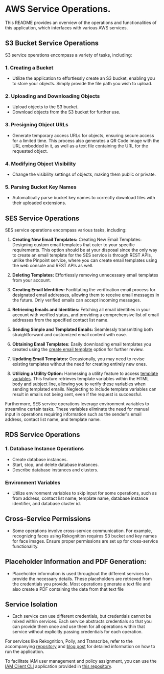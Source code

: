 # AWS Service Operations.

This README provides an overview of the operations and functionalities of this application, which interfaces with various AWS services.

## S3 Bucket Service Operations

S3 service operations encompass a variety of tasks, including:

### 1. Creating a Bucket

   - Utilize the application to effortlessly create an S3 bucket, enabling you to store your objects. Simply provide the file path you wish to upload.

### 2. Uploading and Downloading Objects

   - Upload objects to the S3 bucket.
   - Download objects from the S3 bucket for further use.

### 3. Presigning Object URLs

   - Generate temporary access URLs for objects, ensuring secure access for a limited time. This process also generates a QR Code image with the URL embedded in it, as well as a text file containing the URL for the requested object.
  
### 4. Modifying Object Visibility

   - Change the visibility settings of objects, making them public or private.
### 5. Parsing Bucket Key Names

   - Automatically parse bucket key names to correctly download files with their uploaded extensions.

## SES Service Operations

SES service operations encompass various tasks, including:

1. **Creating New Email Templates:** Creating New Email Templates: Designing custom email templates that cater to your specific requirements. This option should be at your disposal since the only way to create an email template for the SES service is through REST APIs, unlike the Pinpoint service, where you can create email templates using the web console and REST APIs as well.

2. **Deleting Templates:** Effortlessly removing unnecessary email templates from your account.

3. **Creating Email Identities:** Facilitating the verification email process for designated email addresses, allowing them to receive email messages in the future. Only verified emails can accept incoming messages.

4. **Retrieving Emails and Identities:** Fetching all email identities in your account with verified status, and providing a comprehensive list of email addresses from the specified contact list name.

5. **Sending Simple and Templated Emails:** Seamlessly transmitting both straightforward and customized email content with ease.

6. **Obtaining Email Templates:** Easily downloading email templates you created using the [create email template](https://github.com/Sanjuvi/aws_apis/blob/main/src/sesv2_ops.rs#L407) option for further review.

7. **Updating Email Templates:** Occasionally, you may need to revise existing templates without the need for creating entirely new ones.

8. **Utilizing a Utility Option:** Harnessing a utility feature to access [template variables](https://github.com/Sanjuvi/aws_apis/blob/main/src/sesv2_ops.rs#L555). This feature retrieves template variables within the HTML body and subject line, allowing you to verify these variables when sending templated emails. Neglecting to include template variables can result in emails not being sent, even if the request is successful.

Furthermore, SES service operations leverage environment variables to streamline certain tasks. These variables eliminate the need for manual input in operations requiring information such as the sender's email address, contact list name, and template name.

## RDS Service Operations

### 1. Database Instance Operations
   - Create database instances.
   - Start, stop, and delete database instances.
   - Describe database instances and clusters.

### Environment Variables
   - Utilize environment variables to skip input for some operations, such as from address, contact list name, template name, database instance identifier, and database cluster id.

## Cross-Service Permissions
   - Some operations involve cross-service communication. For example, recognizing faces using Rekognition requires S3 bucket and key names for face images. Ensure proper permissions are set up for cross-service functionality.

## Placeholder Information and PDF Generation:
   - Placeholder information is used throughout the different services to provide the necessary details. These placeholders are retrieved from the credentials you provide. Most operations generate a text file and also create a PDF containing the data from that text file

## Service Isolation
   - Each service can use different credentials, but credentials cannot be mixed within services. Each service abstracts credentials so that you can provide them once and use them for all operations within that service without explicitly passing credentials for each operation.

For services like Rekognition, Polly, and Transcribe, refer to the accompanying [repository](https://github.com/Sanjuvi/DLearningClient) and [blog post](https://sanjuvi.github.io/Blog/posts/Deep-Learning-Rust/) for detailed information on how to run the application.

To facilitate IAM user management and policy assignment, you can use the [IAM Client CLI](https://sanjuvi.github.io/Blog/posts/Aws-Iam/) application provided in [this repository](https://github.com/Sanjuvi/aws_iam_client_cli).
